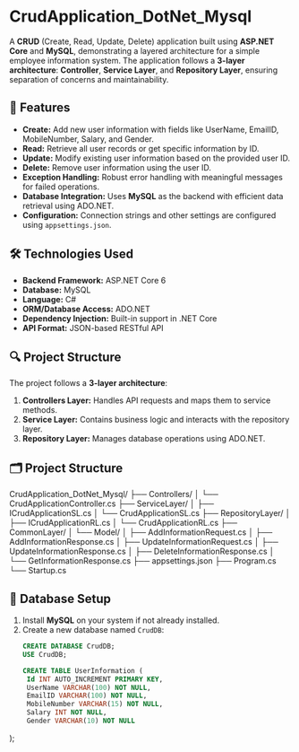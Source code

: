 # CrudApplication_DotNet_Mysql

A **CRUD** (Create, Read, Update, Delete) application built using **ASP.NET Core** and **MySQL**, demonstrating a layered architecture for a simple employee information system. The application follows a **3-layer architecture**: **Controller**, **Service Layer**, and **Repository Layer**, ensuring separation of concerns and maintainability.

## 🌟 Features
- **Create:** Add new user information with fields like UserName, EmailID, MobileNumber, Salary, and Gender.
- **Read:** Retrieve all user records or get specific information by ID.
- **Update:** Modify existing user information based on the provided user ID.
- **Delete:** Remove user information using the user ID.
- **Exception Handling:** Robust error handling with meaningful messages for failed operations.
- **Database Integration:** Uses **MySQL** as the backend with efficient data retrieval using ADO.NET.
- **Configuration:** Connection strings and other settings are configured using `appsettings.json`.

## 🛠️ Technologies Used
- **Backend Framework:** ASP.NET Core 6
- **Database:** MySQL
- **Language:** C#
- **ORM/Database Access:** ADO.NET
- **Dependency Injection:** Built-in support in .NET Core
- **API Format:** JSON-based RESTful API

## 🔍 Project Structure
The project follows a **3-layer architecture**:

1. **Controllers Layer:** Handles API requests and maps them to service methods.
2. **Service Layer:** Contains business logic and interacts with the repository layer.
3. **Repository Layer:** Manages database operations using ADO.NET.

## 🗂️ Project Structure
CrudApplication_DotNet_Mysql/ ├── Controllers/ │ └── CrudApplicationController.cs ├── ServiceLayer/ │ ├── ICrudApplicationSL.cs │ └── CrudApplicationSL.cs ├── RepositoryLayer/ │ ├── ICrudApplicationRL.cs │ └── CrudApplicationRL.cs ├── CommonLayer/ │ └── Model/ │ ├── AddInformationRequest.cs │ ├── AddInformationResponse.cs │ ├── UpdateInformationRequest.cs │ ├── UpdateInformationResponse.cs │ ├── DeleteInformationResponse.cs │ └── GetInformationResponse.cs ├── appsettings.json ├── Program.cs └── Startup.cs

## 💾 Database Setup

1. Install **MySQL** on your system if not already installed.
2. Create a new database named `CrudDB`:
   ```sql
   CREATE DATABASE CrudDB;
   USE CrudDB;

   CREATE TABLE UserInformation (
    Id INT AUTO_INCREMENT PRIMARY KEY,
    UserName VARCHAR(100) NOT NULL,
    EmailID VARCHAR(100) NOT NULL,
    MobileNumber VARCHAR(15) NOT NULL,
    Salary INT NOT NULL,
    Gender VARCHAR(10) NOT NULL
);


